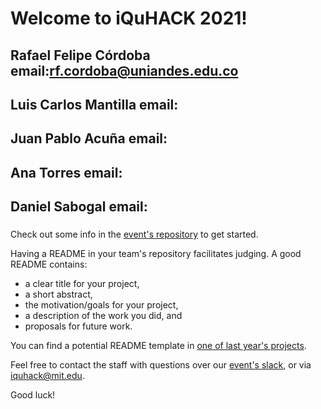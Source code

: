 # Welcome to iQuHACK 2021!
## Rafael Felipe Córdoba        email:rf.cordoba@uniandes.edu.co
###
## Luis Carlos Mantilla       email:
###
## Juan Pablo Acuña        email:
## Ana Torres       email:
###
## Daniel Sabogal        email:
###
Check out some info in the [event's repository](https://github.com/iQuHACK/2021) to get started.

Having a README in your team's repository facilitates judging. A good README contains:
* a clear title for your project,
* a short abstract,
* the motivation/goals for your project,
* a description of the work you did, and
* proposals for future work.

You can find a potential README template in [one of last year's projects](https://github.com/iQuHACK/QuhacMan).

Feel free to contact the staff with questions over our [event's slack](https://iquhack.slack.com), or via iquhack@mit.edu.

Good luck!
